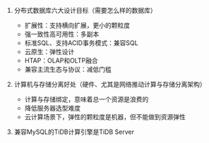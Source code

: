 1. 分布式数据库六大设计目标（需要怎么样的数据库）
   - 扩展性：支持横向扩展，更小的颗粒度
   - 强一致性高可用性：多副本
   - 标准SQL、支持ACID事务模式：兼容SQL
   - 云原生：弹性设计
   - HTAP：OLAP和OLTP融合
   - 兼容主流生态与协议：减低门槛

2. 计算机与存储分离好处（硬件、尤其是网络推动计算与存储分离架构）
   - 计算与存储绑定，意味着总一个资源是浪费的
   - 降低服务器选型难度
   - 云计算场景下，弹性的颗粒度是机器，但不能做到资源弹性

3. 兼容MySQL的TiDB计算引擎是TiDB Server